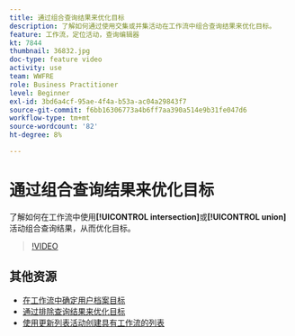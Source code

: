 ```yaml
---
title: 通过组合查询结果来优化目标
description: 了解如何通过使用交集或并集活动在工作流中组合查询结果来优化目标。
feature: 工作流，定位活动，查询编辑器
kt: 7844
thumbnail: 36832.jpg
doc-type: feature video
activity: use
team: WWFRE
role: Business Practitioner
level: Beginner
exl-id: 3bd6a4cf-95ae-4f4a-b53a-ac04a29843f7
source-git-commit: f6bb16306773a4b6ff7aa390a514e9b31fe047d6
workflow-type: tm+mt
source-wordcount: '82'
ht-degree: 8%

---
```


# 通过组合查询结果来优化目标

了解如何在工作流中使用&#x200B;**[!UICONTROL intersection]**&#x200B;或&#x200B;**[!UICONTROL union]**&#x200B;活动组合查询结果，从而优化目标。

>[!VIDEO](https://video.tv.adobe.com/v/36832?quality=12)

## 其他资源

* [在工作流中确定用户档案目标](/help/profile-management/target-profiles-in-a-workflow.md)
* [通过排除查询结果来优化目标](/help/process-management/refine-targets-by-excluding-query-results.md)
* [使用更新列表活动创建具有工作流的列表](/help/process-management/use-the-update-list-activity.md)
